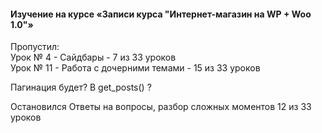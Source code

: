 #### Изучение на курсе «Записи курса "Интернет-магазин на WP + Woo 1.0"»   
  Пропустил:  
    Урок № 4 - Сайдбары - 7 из 33 уроков    
    Урок № 11 - Работа с дочерними темами - 15 из 33 уроков
    
  Пагинация будет? В get_posts() ? 

  Остановился 
    Ответы на вопросы, разбор сложных моментов 
      12 из 33 уроков

